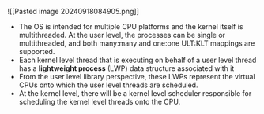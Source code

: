 ![[Pasted image 20240918084905.png]]
- The OS is intended for multiple CPU platforms and the kernel itself is multithreaded. At the user level, the processes can be single or multithreaded, and both many:many and one:one ULT:KLT mappings are supported.
- Each kernel level thread that is executing on behalf of a user level thread has a **lightweight process** (LWP) data structure associated with it
- From the user level library perspective, these LWPs represent the virtual CPUs onto which the user level threads are scheduled. 
- At the kernel level, there will be a kernel level scheduler responsible for scheduling the kernel level threads onto the CPU.

